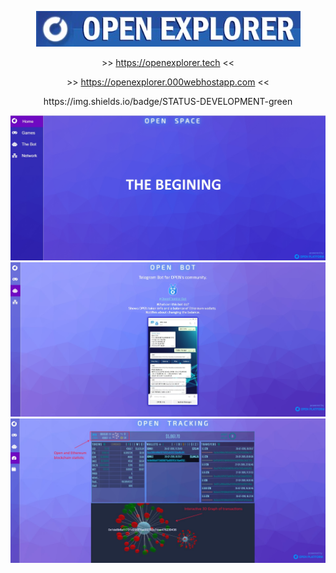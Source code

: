  <p align="center"><a target='_blank' href = "https://openexplorer.tech"><img src = "./img/title.jpg"></a></p>
 <p align="center">>> <a href="https://openexplorer.tech">https://openexplorer.tech</a> <<</p>
 <p align="center">>> <a href="https://openexplorer.000webhostapp.com">https://openexplorer.000webhostapp.com</a> <<</p>
 <p align="center">https://img.shields.io/badge/STATUS-DEVELOPMENT-green</p>



![ScreenShort](https://raw.githubusercontent.com/alekcangp/OpenExplorer/master/img/first.jpg)
![ScreenShort](https://raw.githubusercontent.com/alekcangp/OpenExplorer/master/img/bot.jpg)
![ScreenShort](https://raw.githubusercontent.com/alekcangp/OpenExplorer/master/img/track.jpg)
